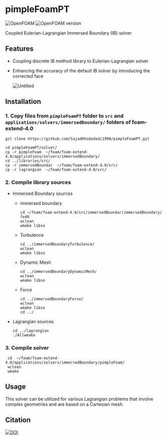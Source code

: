 # pimpleFoamPT

![OpenFOAM](https://img.shields.io/badge/OpenFoam-darkblue.svg)
![OpenFOAM version](https://img.shields.io/badge/foam_extend-4.0-brightgreen.svg)

Coupled Eulerian-Lagrangian Immersed Boundary (IB) solver 

## Features
 * Coupling discrete IB method library to Eulerian-Lagrangian solver
 * Enhancing the accuracy of the default IB solver by introducing the corrected face

   ![Untitled](https://github.com/SajadKhodadadi1990/PimpleFoamPT/assets/108683094/655bf48c-e487-4559-97af-27c395841649)

## Installation
### __1.  Copy files from `pimpleFoamPT` folder to  `src` and `applications/solvers/immersedBoundary/` folders of foam-extend-4.0__
   
```
git clone https://github.com/SajadKhodadadi1990/pimpleFoamPT.git
```

```
cd pimpleFoamPT/solver/
cp -r pimpleFoam  ~/foam/foam-extend-4.0/applications/solvers/immersedBoundary/
cd ../libraries/src/
cp -r immersedBoundar  ~/foam/foam-extend-4.0/src/
cp -r lagrangian  ~/foam/foam-extend-4.0/src/
```
### __2. Compile library sources__

* Immersed Boundary sources

    * immersed boundary
      ```
      cd ~/foam/foam-extend-4.0/src/immersedBoundar/immersedBoundary/
      fe40
      wclean
      wmake libso
      ```
    * Turbulence
      ```
      cd ../immersedBoundaryTurbulence/
      wclean
      wmake libso
      ```
    * Dynamic Mesh
       ```
      cd ../immersedBoundaryDynamicMesh/
      wclean
      wmake libso
       ```
    * Force
      ```
      cd ../immersedBoundaryForce/
      wclean
      wmake libso
      cd ../
      ```
* Lagrangian sources
  
  ```
  cd ../lagrangian
  ./Allwmake
  ```
### __3. Compile solver__
  ```
   cd  ~/foam/foam-extend-4.0/applications/solvers/immersedBoundary/pimpleFoam/
   wclean
   wmake
  ```

## Usage

  This solver can be utilized for various Lagrangian problems that involve complex geometries and are based on a Cartesian mesh.

## Citation
  [![DOI](https://zenodo.org/badge/DOI/10.5281/zenodo.12520009.svg)](https://doi.org/10.5281/zenodo.12520009)


  
  



       




